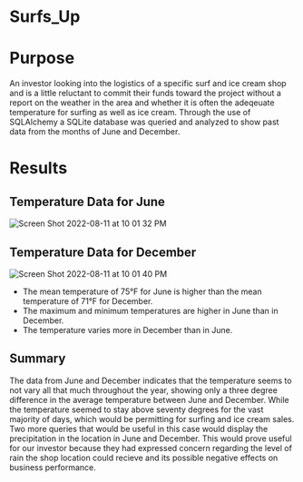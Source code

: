 # Surfs_Up

# Purpose
An investor looking into the logistics of a specific surf and ice cream shop and is a little reluctant to commit their funds toward the project without a report on the weather in the area and whether it is often the adeqeuate temperature for surfing as well as ice cream. Through the use of SQLAlchemy a SQLite database was queried and analyzed to show past data from the months of June and December.

# Results
## Temperature Data for June
![Screen Shot 2022-08-11 at 10 01 32 PM](https://user-images.githubusercontent.com/108902185/184272619-108e5a46-1c08-4aa0-9d4f-52f41709709f.png)

## Temperature Data for December
![Screen Shot 2022-08-11 at 10 01 40 PM](https://user-images.githubusercontent.com/108902185/184272653-3c21c6a0-a5ca-4b70-baa2-6c65e77b3f1e.png)

- The mean temperature of 75°F for June is higher than the mean temperature of 71°F for December.
- The maximum and minimum temperatures are higher in June than in December.
- The temperature varies more in December than in June.

## Summary
The data from June and December indicates that the temperature seems to not vary all that much throughout the year, showing only a three degree difference in the average temperature between June and December. While the temperature seemed to stay above seventy degrees for the vast majority of days, which would be permitting for surfing and ice cream sales. Two more queries that would be useful in this case would display the precipitation in the location in June and December. This would prove useful for our investor because they had expressed concern regarding the level of rain the shop location could recieve and its possible negative effects on business performance. 


